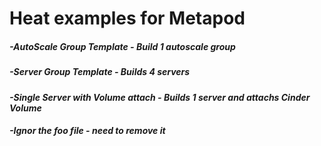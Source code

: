 # Heat examples for Metapod

<h5>-AutoScale Group Template - Build 1 autoscale group 
<h5>-Server Group Template - Builds 4 servers 
<h5>-Single Server with Volume attach - Builds 1 server and attachs Cinder Volume <cr>
<h5>-Ignor the foo file - need to remove it
